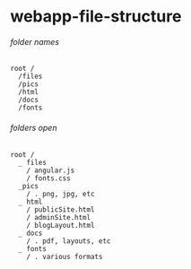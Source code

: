 # webapp-file-structure


###### folder names
```
root /
  /files
  /pics
  /html
  /docs
  /fonts
```

###### folders open
```
root /
  _ files
    / angular.js
    / fonts.css
  _pics
    / . png, jpg, etc
  _ html
    / publicSite.html
    / adminSite.html
    / blogLayout.html
  _ docs
    / . pdf, layouts, etc
  _ fonts
    / . various formats
```
